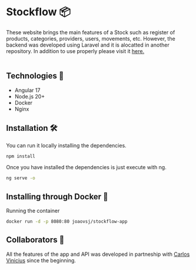 # Stockflow 📦

These website brings the main features of a Stock such as register of products, categories, providers, users, movements, etc. However, the backend was developed using Laravel and it is alocatted in another repository. In addition to use properly please visit it [here.](https://github.com/joaovsj/stockflow-api) <br><br>

## Technologies 🚀 

- Angular 17
- Node.js 20+
- Docker
- Nginx

## Installation 🛠️ 

You can run it locally installing the dependencies.

```bash
npm install 
```

Once you have installed the dependencies is just execute with ng. 
```bash
ng serve -o
```

## Installing through Docker 🐋

Running the container
```bash
docker run -d -p 8080:80 joaovsj/stockflow-app
```

## Collaborators 🤝 

All the features of the app and API was developed in partneship with [Carlos Vinicius](https://github.com/Vviniciuss13) since the beginning. 



